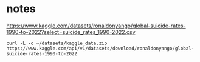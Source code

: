 # notes

https://www.kaggle.com/datasets/ronaldonyango/global-suicide-rates-1990-to-2022?select=suicide_rates_1990-2022.csv

```
curl -L -o ~/datasets/kaggle_data.zip https://www.kaggle.com/api/v1/datasets/download/ronaldonyango/global-suicide-rates-1990-to-2022
```

